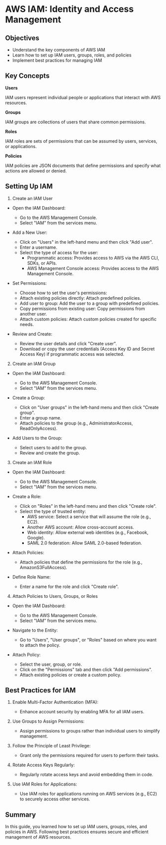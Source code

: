 # AWS IAM: Identity and Access Management

## Objectives
- Understand the key components of AWS IAM
- Learn how to set up IAM users, groups, roles, and policies
- Implement best practices for managing IAM

## Key Concepts

**Users**

IAM users represent individual people or applications that interact with AWS resources.

**Groups**

IAM groups are collections of users that share common permissions.

**Roles**

IAM roles are sets of permissions that can be assumed by users, services, or applications.

**Policies**

IAM policies are JSON documents that define permissions and specify what actions are allowed or denied.

## Setting Up IAM
1. Create an IAM User

- Open the IAM Dashboard:
    - Go to the AWS Management Console.
    - Select "IAM" from the services menu.

- Add a New User:
    - Click on "Users" in the left-hand menu and then click "Add user".
    - Enter a username.
    - Select the type of access for the user:
        - Programmatic access: Provides access to AWS via the AWS CLI, SDKs, or APIs.
        - AWS Management Console access: Provides access to the AWS Management Console.

- Set Permissions:
    - Choose how to set the user's permissions:
    - Attach existing policies directly: Attach predefined policies.
    - Add user to group: Add the user to a group with predefined policies.
    - Copy permissions from existing user: Copy permissions from another user.
    - Attach custom policies: Attach custom policies created for specific needs.

- Review and Create:
    - Review the user details and click "Create user".
    - Download or copy the user credentials (Access Key ID and Secret Access Key) if programmatic access was selected.

2. Create an IAM Group

- Open the IAM Dashboard:
    - Go to the AWS Management Console.
    - Select "IAM" from the services menu.

- Create a Group:
    - Click on "User groups" in the left-hand menu and then click "Create group".
    - Enter a group name.
    - Attach policies to the group (e.g., AdministratorAccess, ReadOnlyAccess).

- Add Users to the Group:
    - Select users to add to the group.
    - Review and create the group.

3. Create an IAM Role

- Open the IAM Dashboard:
    - Go to the AWS Management Console.
    - Select "IAM" from the services menu.

- Create a Role:
    - Click on "Roles" in the left-hand menu and then click "Create role".
    - Select the type of trusted entity:
        - AWS service: Select a service that will assume the role (e.g., EC2).
        - Another AWS account: Allow cross-account access.
        - Web identity: Allow external web identities (e.g., Facebook, Google).
        - SAML 2.0 federation: Allow SAML 2.0-based federation.

- Attach Policies:
    - Attach policies that define the permissions for the role (e.g., AmazonS3FullAccess).

- Define Role Name:
    - Enter a name for the role and click "Create role".

4. Attach Policies to Users, Groups, or Roles

- Open the IAM Dashboard:
    - Go to the AWS Management Console.
    - Select "IAM" from the services menu.

- Navigate to the Entity:
    - Go to "Users", "User groups", or "Roles" based on where you want to attach the policy.

- Attach Policy:
    - Select the user, group, or role.
    - Click on the "Permissions" tab and then click "Add permissions".
    - Attach existing policies or create a custom policy.

## Best Practices for IAM

1. Enable Multi-Factor Authentication (MFA):
    - Enhance account security by enabling MFA for all IAM users.

2. Use Groups to Assign Permissions:
    - Assign permissions to groups rather than individual users to simplify management.

3. Follow the Principle of Least Privilege:
    - Grant only the permissions required for users to perform their tasks.

4. Rotate Access Keys Regularly:
    - Regularly rotate access keys and avoid embedding them in code.

5. Use IAM Roles for Applications:
    - Use IAM roles for applications running on AWS services (e.g., EC2) to securely access other services.

## Summary
In this guide, you learned how to set up IAM users, groups, roles, and policies in AWS. Following best practices ensures secure and efficient management of AWS resources.
